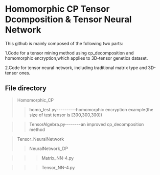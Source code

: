 # Homomorphic CP Tensor Dcomposition & Tensor Neural Network 

This github is mainly composed of the following two parts:

1.Code for a tensor mining method using cp_decomposition and homomorphic encryption,which applies to 3D-tensor genetics dataset.

2.Code for tensor neural network, including traditional matrix type and 3D-tensor ones.

## File directory
> Homomorphic_CP
>> homo_test.py----------homomorphic encryption example(the size of test tensor is [300,300,300])

>> TensorAlgebra.py--------an improved cp_decomposition method

> Tensor_NeuralNetwork
>> NeuralNetwork_DP

>>> Matrix_NN-4.py

>>> Tensor_NN-4.py
